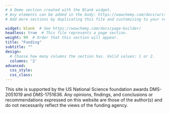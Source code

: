 ```yaml
---
# A Demo section created with the Blank widget.
# Any elements can be added in the body: https://wowchemy.com/docs/writing-markdown-latex/
# Add more sections by duplicating this file and customizing to your requirements.

widget: blank  # See https://wowchemy.com/docs/page-builder/
headless: true  # This file represents a page section.
weight: 99  # Order that this section will appear.
title: "Funding"
subtitle: ""
design:
  # Choose how many columns the section has. Valid values: 1 or 2.
  columns: '2'
advanced:
  css_style:
  css_class:
---
```


This site is supported by the US National Science foundation awards DMS-2051019 and DMS-1751636. 
Any opinions, findings, and conclusions or recommendations expressed on this website are those of the author(s) and do not necessarily reflect the views of the funding agency.
